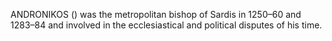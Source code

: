 ANDRONIKOS () was the metropolitan bishop of Sardis in 1250–60 and 1283–84 and involved in the ecclesiastical and political disputes of his time.
